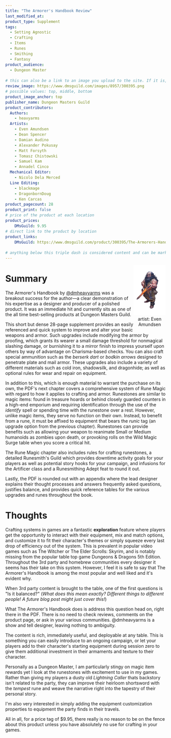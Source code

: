 ```yaml
---
title: "The Armorer's Handbook Review"
last_modified_at:
product_type: Supplement
tags:
  - Setting Agnostic
  - Crafting
  - Items
  - Runes
  - Smithing
  - Fantasy
product_audience:
  - Dungeon Master

# this can also be a link to an image you upload to the site. If it is, it must start with a "/" or be a full link
review_image: https://www.dmsguild.com/images/8957/300395.png
# possible values: top, middle, bottom
product_image_anchor: top
publisher_name: Dungeon Masters Guild
product_contributors:
  Authors:
    - heavyarms
  Artists:
    - Even Amundsen
    - Dean Spencer
    - Damian Audino
    - Alexander Pokusay
    - Matt Forsyth
    - Tomasz Chistowski
    - Samuel Kam
    - Annadel Cinco
  Mechanical Editor:
    - Nicolo Dela Merced
  Line Editing:
    - blackmage
    - DragonbornDoug
    - Ken Carcas
product_pagecount: 28
product_print: false
# price of the product at each location
product_prices:
    DMsGuild: 9.95
# direct link to the product by location
product_links:
    DMsGuild: https://www.dmsguild.com/product/300395/The-Armorers-Handbook-Equipment-Upgrade-and-Rune-Magic-System?affiliate_id=1713687

# anything below this triple dash is considered content and can be markup or html. It should be fully HTML compatible as long as your tags are formatted correctly.
---
```


<div style="float: right; width: 20%; height: auto; shape-outside: url('/img/armorers_handbook_blacksmith_EVEN-AMUNDSEN.png');">
<img title="Blacksmith by Even Amundsen" src="/img/armorers_handbook_blacksmith_EVEN-AMUNDSEN.png" style="shape-margin: 1em; shape-image-threshold: .3;" />
<br />
<center>artist: Even Amundsen</center>
</div>

# Summary

The Armorer's Handbook by [@dmheavyarms](twitter) was a breakout success for the author—a clear demonstration of his expertise as a designer and producer of a polished product. It was an immediate hit and currently sits as one of the all time best-selling products at Dungeon Masters Guild.

This short but dense 28-page supplement provides an easily referenced and quick system to improve and alter your basic weapons and armor. Such upgrades include modifying the armor by proofing, which grants its wearer a small damage threshold for nonmagical slashing damage, or burnishing it to a mirror finish to impress yourself upon others by way of advantage on Charisma-based checks. You can also craft special ammunition such as the *berserk dart* or *bodkin arrows* designed to penetrate plate and mail armor. These upgrades also include a variety of different materials such as cold iron, shadowsilk, and dragonhide; as well as optional rules for wear and repair on equipment.

In addition to this, which is enough material to warrant the purchase on its own, the PDF's next chapter covers a comprehensive system of Rune Magic with regard to how it applies to crafting and armor. Runestones are similar to magic items: found in treasure hoards or behind closely guarded counters in a high-end emporium and requiring identification through the use of the *identify* spell or spending time with the runestone over a rest. However, unlike magic items, they serve no function on their own. Instead, to benefit from a rune, it must be affixed to equipment that bears the *runic* tag (an upgrade option from the previous chapter). Runestones can provide benefits such as allowing your weapon to reanimate Small or Medium humanoids as zombies upon death, or provoking rolls on the Wild Magic Surge table when you score a critical hit.

The Rune Magic chapter also includes rules for crafting runestones, a detailed Runesmith's Guild which provides downtime activity goals for your players as well as potential story hooks for your campaign, and infusions for the Artificer class and a Runesmithing Adept feat to round it out.

Lastly, the PDF is rounded out with an appendix where the lead designer explains their thought processes and answers frequently asked questions, justifies balance, and provides quick reference tables for the various upgrades and runes throughout the book.

# Thoughts

Crafting systems in games are a fantastic **exploration** feature where players get the opportunity to interact with their equipment, mix and match options, and customize it to fit their character's themes or simply squeeze every last drop of efficiency out of the system. This is prevalent in popular video games such as The Witcher or The Elder Scrolls: Skyrim, and is notably missing from the popular table top game Dungeons & Dragons 5th Edition. Throughout the 3rd party and homebrew communities every designer it seems has their take on this system. However, I feel it is safe to say that The Armorer's Handbook is among the most popular and well liked and it's evident why.

When 3rd party content is brought to the table, one of the first questions is "Is it balanced?" (*What does this mean exactly? Different things to different people! A future blog post might just cover this!*)

What The Armorer's Handbook does is address this question head on, right there in the PDF. There is no need to check reviews, comments on the product page, or ask in your various communities. @dmheavyarms is a show and tell designer, leaving nothing to ambiguity.

The content is rich, immediately useful, and deployable at any table. This is something you can easily introduce to an ongoing campaign, or let your players add to their character's starting equipment during session zero to give them additional investment in their armaments and texture to their character.

Personally as a Dungeon Master, I am particularly stingy on magic item rewards yet I look at the runestones with excitement to use in my games. Rather than giving my players a dusty old *Lightning Caller* thats backstory isn't related to the party, they can improve their heirloom shortsword with the *tempest* rune and weave the narrative right into the tapestry of their personal story.

I'm also very interested in simply adding the equipment customization properties to equipment the party finds in their travels. 

All in all, for a price tag of $9.95, there really is no reason to be on the fence about this product unless you have absolutely no use for crafting in your games.